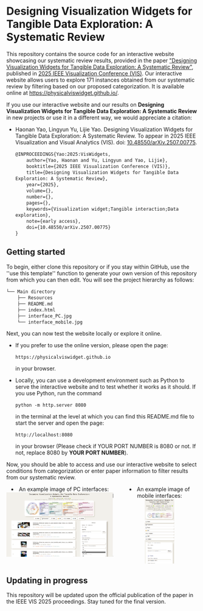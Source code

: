 # Designing Visualization Widgets for Tangible Data Exploration: A Systematic Review

This repository contains the source code for an interactive website showcasing our systematic review results, provided in the paper ["Designing Visualization Widgets for Tangible Data Exploration: A Systematic Review"](
https://doi.org/10.48550/arXiv.2507.00775), published in [2025 IEEE Visualization Conference (VIS)](https://ieeevis.org/year/2025/welcome).
Our interactive website allows users to explore 171 instances obtained from our systematic review by filtering based on our proposed categorization. It is available online at https://physicalviswidget.github.io/.

If you use our interactive website and our results on **Designing Visualization Widgets for Tangible Data Exploration: A Systematic Review** in new projects or use it in a different way, we would appreciate a citation:

* Haonan Yao, Lingyun Yu, Lijie Yao. Designing Visualization Widgets for Tangible Data Exploration: A Systematic Review. To appear in 2025 IEEE Visualization and Visual Analytics (VIS). doi: [10.48550/arXiv.2507.00775](
https://doi.org/10.48550/arXiv.2507.00775).

    ```
    @INPROCEEDINGS{Yao:2025:VisWidgets,
        author={Yao, Haonan and Yu, Lingyun and Yao, Lijie},
        booktitle={2025 IEEE Visualization Conference (VIS)}, 
        title={Designing Visualization Widgets for Tangible Data Exploration: A Systematic Review}, 
        year={2025},
        volume={},
        number={},
        pages={},
        keywords={Visualization widget;Tangible interaction;Data exploration},
        note={early access},
        doi={10.48550/arXiv.2507.00775}
    }
    ```

## Getting started

To begin, either clone this repository or if you stay within GitHub, use the ''use this template'' function to generate your own version of this repository from which you can then edit. You will see the project hierarchy as follows:

```
└── Main directory
    ├── Resources
    ├── README.md
    ├── index.html
    ├── interface_PC.jpg
    └── interface_mobile.jpg
```

Next, you can now test the website locally or explore it online. 
* If you prefer to use the online version, please open the page:
    ```
    https://physicalviswidget.github.io
    ```
    in your browser.

* Locally, you can use a development environment such as Python to serve the interactive website and to test whether it works as it should. If you use Python, run the command 
    ```
    python -m http.server 8080 
    ```
    in the terminal at the level at which you can find this README.md file to start the server and open the page:
    ```
    http://localhost:8080
    ```
    in your browser (Please check if YOUR PORT NUMBER is 8080 or not. If not, replace 8080 by **YOUR PORT NUMBER**).

Now, you should be able to access and use our interactive website to select conditions from categorization or enter paper information to filter results from our systematic review. 
<div style="display: flex; gap: 20px; margin-bottom: 20px; text-align: center;">
    <div style="flex: 0.7;">
        <li>An example image of PC interfaces:</li>
        <img title="PC interfaces example image of our interactive website" 
             alt="An example image of our interactive website interface on PCs" 
             src="interface_PC.jpg" 
             style="width: 100%; height: auto;">
    </div>
    <div style="flex: 0.5;">
        <li>An example image of mobile interfaces:</li>
        <img title="Mobile interfaces example image of our interactive website" 
             alt="An example image of our interactive website interface on mobile devices" 
             src="interface_mobile.jpg" 
             style="width: 39%; height: auto;">
    </div>
</div>

## Updating in progress
This repository will be updated upon the official publication of the paper in the IEEE VIS 2025 proceedings. Stay tuned for the final version.
